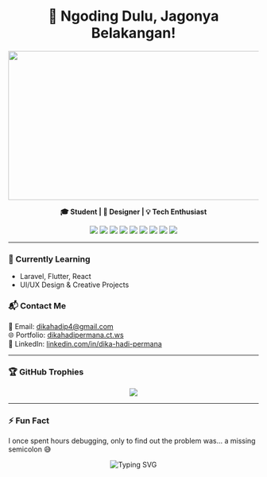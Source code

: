 <h1 align="center">👋 Ngoding Dulu, Jagonya Belakangan!</h1>

<p align="center">
  <a href="https://www.gitanimals.org/en_US?utm_medium=image&utm_source=albedoes&utm_content=farm">
    <img src="https://render.gitanimals.org/farms/albedoes" width="600" height="300" />
  </a>
</p>

<p align="center">
  <b>🎓 Student | 🎨 Designer | 💡 Tech Enthusiast</b>
</p>

<p align="center">
  <img src="https://img.shields.io/badge/-HTML5-E34F26?style=for-the-badge&logo=html5&logoColor=white" />
  <img src="https://img.shields.io/badge/-CSS3-1572B6?style=for-the-badge&logo=css3" />
  <img src="https://img.shields.io/badge/-JavaScript-F7DF1E?style=for-the-badge&logo=javascript&logoColor=black" />
  <img src="https://img.shields.io/badge/-PHP-777BB4?style=for-the-badge&logo=php&logoColor=white" />
  <img src="https://img.shields.io/badge/-Laravel-F55247?style=for-the-badge&logo=laravel&logoColor=white" />
  <img src="https://img.shields.io/badge/-Flutter-02569B?style=for-the-badge&logo=flutter" />
  <img src="https://img.shields.io/badge/-React-20232A?style=for-the-badge&logo=react&logoColor=61DAFB" />
  <img src="https://img.shields.io/badge/-MySQL-00758F?style=for-the-badge&logo=mysql&logoColor=white" />
  <img src="https://img.shields.io/badge/-Linux-FCC624?style=for-the-badge&logo=linux&logoColor=black" />
</p>

---

### 🌱 Currently Learning
- Laravel, Flutter, React  
- UI/UX Design & Creative Projects  

### 📬 Contact Me
📧 Email: [dikahadip4@gmail.com](mailto:dikahadip4@gmail.com)  
🌐 Portfolio: [dikahadipermana.ct.ws](https://dikahadipermana.ct.ws)  
💼 LinkedIn: [linkedin.com/in/dika-hadi-permana](https://www.linkedin.com/in/dika-hadi-permana-75b9a3299)

---

### 🏆 GitHub Trophies
<p align="center">
  <img src="https://github-profile-trophy.vercel.app/?username=albedoes&theme=gruvbox&no-frame=true&column=6&margin-w=10&margin-h=10"/>
</p>

---

### ⚡ Fun Fact
I once spent hours debugging, only to find out the problem was... a missing semicolon 😅

<p align="center">
  <img src="https://readme-typing-svg.demolab.com?font=Fira+Code&size=20&pause=1000&center=true&vCenter=true&width=435&lines=Happy+Coding!+💻;See+you+around+👋" alt="Typing SVG" />
</p>

